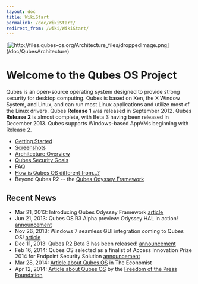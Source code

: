 ```yaml
---
layout: doc
title: WikiStart
permalink: /doc/WikiStart/
redirect_from: /wiki/WikiStart/
---
```


[![](http://files.qubes-os.org/Architecture_files/droppedImage.png "http://files.qubes-os.org/Architecture_files/droppedImage.png")](/doc/QubesArchitecture)

Welcome to the Qubes OS Project
===============================

Qubes is an open-source operating system designed to provide strong security for desktop computing. Qubes is based on Xen, the X Window System, and Linux, and can run most Linux applications and utilize most of the Linux drivers. Qubes **Release 1** was released in September 2012. Qubes **Release 2** is almost complete, with Beta 3 having been released in December 2013. Qubes supports Windows-based AppVMs beginning with Release 2.

-   [Getting Started](/doc/GettingStarted)
-   [Screenshots](/doc/QubesScreenshots)
-   [Architecture Overview](/doc/QubesArchitecture)
-   [Qubes Security Goals](/doc/SecurityGoals)
-   [FAQ](/doc/UserFaq)
-   [How is Qubes OS different from...?](http://theinvisiblethings.blogspot.com/2012/09/how-is-qubes-os-different-from.html)
-   Beyond Qubes R2 -- the [Qubes Odyssey Framework](http://theinvisiblethings.blogspot.com/2013/03/introducing-qubes-odyssey-framework.html)

Recent News
-----------

-   Mar 21, 2013: Introducing Qubes Odyssey Framework [article](http://theinvisiblethings.blogspot.com/2013/03/introducing-qubes-odyssey-framework.html)
-   Jun 21, 2013: Qubes OS R3 Alpha preview: Odyssey HAL in action! [announcement](http://theinvisiblethings.blogspot.com/2013/06/qubes-os-r3-alpha-preview-odyssey-hal.html)
-   Nov 26, 2013: Windows 7 seamless GUI integration coming to Qubes OS! [article](http://theinvisiblethings.blogspot.com/2013/11/windows-7-seamless-gui-integration.html)
-   Dec 11, 2013: Qubes R2 Beta 3 has been released! [announcement](http://theinvisiblethings.blogspot.com/2013/12/qubes-r2-beta-3-has-been-released.html)
-   Feb 16, 2014: Qubes OS selected as a finalist of Access Innovation Prize 2014 for Endpoint Security Solution [announcement](https://www.accessnow.org/blog/2014/02/13/endpoint-security-prize-finalists-announced?utm_content=buffere803e&utm_medium=social&utm_source=twitter.com&utm_campaign=buffer)
-   Mar 28, 2014: [Article about Qubes OS](http://www.economist.com/blogs/babbage/2014/03/computer-security) in The Economist
-   Apr 12, 2014: [Article about Qubes OS](https://pressfreedomfoundation.org/blog/2014/04/operating-system-can-protect-you-even-if-you-get-hacked) by the [Freedom of the Press Foundation](https://pressfreedomfoundation.org/about/board)

